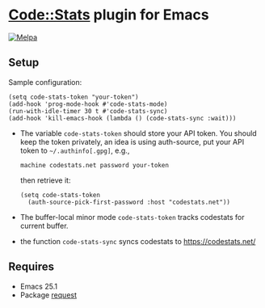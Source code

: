 # [Code::Stats](https://codestats.net/) plugin for Emacs
[![Melpa](https://melpa.org/packages/code-stats-badge.svg)](https://melpa.org/#/code-stats)

## Setup

Sample configuration:

``` emacs-lisp
(setq code-stats-token "your-token")
(add-hook 'prog-mode-hook #'code-stats-mode)
(run-with-idle-timer 30 t #'code-stats-sync)
(add-hook 'kill-emacs-hook (lambda () (code-stats-sync :wait)))
```

- The variable `code-stats-token` should store your API token. You should keep
  the token privately, an idea is using auth-source, put your API token to
  `~/.authinfo[.gpg]`, e.g.,

      machine codestats.net password your-token

  then retrieve it:

  ```emacs-lisp
  (setq code-stats-token
    (auth-source-pick-first-password :host "codestats.net"))
  ```

- The buffer-local minor mode `code-stats-token` tracks codestats for current
  buffer.
- the function `code-stats-sync` syncs codestats to https://codestats.net/

## Requires

- Emacs 25.1
- Package [request](https://github.com/tkf/emacs-request)
